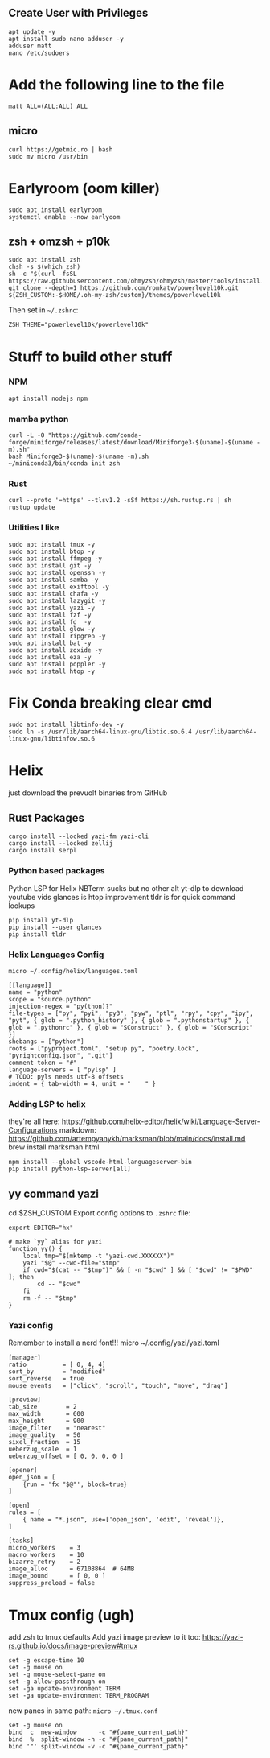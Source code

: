 ## Create User with Privileges
```
apt update -y
apt install sudo nano adduser -y
adduser matt
nano /etc/sudoers
```
# Add the following line to the file
`matt ALL=(ALL:ALL) ALL`

## micro
```
curl https://getmic.ro | bash
sudo mv micro /usr/bin
```

# Earlyroom (oom killer)
```
sudo apt install earlyroom
systemctl enable --now earlyoom 
```

## zsh + omzsh + p10k
```
sudo apt install zsh
chsh -s $(which zsh)
sh -c "$(curl -fsSL https://raw.githubusercontent.com/ohmyzsh/ohmyzsh/master/tools/install.sh)"
git clone --depth=1 https://github.com/romkatv/powerlevel10k.git ${ZSH_CUSTOM:-$HOME/.oh-my-zsh/custom}/themes/powerlevel10k
```

Then set in `~/.zshrc`:
```
ZSH_THEME="powerlevel10k/powerlevel10k"
```

# Stuff to build other stuff
### NPM
```
apt install nodejs npm
```
### mamba python
```
curl -L -O "https://github.com/conda-forge/miniforge/releases/latest/download/Miniforge3-$(uname)-$(uname -m).sh"
bash Miniforge3-$(uname)-$(uname -m).sh
~/miniconda3/bin/conda init zsh
```
### Rust
```
curl --proto '=https' --tlsv1.2 -sSf https://sh.rustup.rs | sh
rustup update
```

### Utilities I like
```
sudo apt install tmux -y
sudo apt install btop -y
sudo apt install ffmpeg -y
sudo apt install git -y
sudo apt install openssh -y
sudo apt install samba -y
sudo apt install exiftool -y
sudo apt install chafa -y
sudo apt install lazygit -y
sudo apt install yazi -y
sudo apt install fzf -y
sudo apt install fd  -y
sudo apt install glow -y
sudo apt install ripgrep -y
sudo apt install bat -y
sudo apt install zoxide -y
sudo apt install eza -y
sudo apt install poppler -y
sudo apt install htop -y
```

# Fix Conda breaking clear cmd

```
sudo apt install libtinfo-dev -y
sudo ln -s /usr/lib/aarch64-linux-gnu/libtic.so.6.4 /usr/lib/aarch64-linux-gnu/libtinfow.so.6
```

# Helix
just download the prevuolt binaries from GitHub 

## Rust Packages
```
cargo install --locked yazi-fm yazi-cli
cargo install --locked zellij
cargo install serpl
```

### Python based packages
Python LSP for Helix
NBTerm sucks but no other alt
yt-dlp to download youtube vids
glances is htop improvement
tldr is for quick command lookups
```
pip install yt-dlp
pip install --user glances
pip install tldr
```

### Helix Languages Config
`micro ~/.config/helix/languages.toml`
```
[[language]]
name = "python"
scope = "source.python"
injection-regex = "py(thon)?"
file-types = ["py", "pyi", "py3", "pyw", "ptl", "rpy", "cpy", "ipy", "pyt", { glob = ".python_history" }, { glob = ".pythonstartup" }, { glob = ".pythonrc" }, { glob = "SConstruct" }, { glob = "SConscript" }]
shebangs = ["python"]
roots = ["pyproject.toml", "setup.py", "poetry.lock", "pyrightconfig.json", ".git"]
comment-token = "#"
language-servers = [ "pylsp" ]
# TODO: pyls needs utf-8 offsets
indent = { tab-width = 4, unit = "    " }
```

### Adding LSP to helix
they're all here: https://github.com/helix-editor/helix/wiki/Language-Server-Configurations 
markdown:
https://github.com/artempyanykh/marksman/blob/main/docs/install.md
brew install marksman
html
```
npm install --global vscode-html-languageserver-bin
pip install python-lsp-server[all]
```



## yy command yazi
cd $ZSH_CUSTOM
Export config options to `.zshrc` file:
```
export EDITOR="hx"

# make `yy` alias for yazi
function yy() {
	local tmp="$(mktemp -t "yazi-cwd.XXXXXX")"
	yazi "$@" --cwd-file="$tmp"
	if cwd="$(cat -- "$tmp")" && [ -n "$cwd" ] && [ "$cwd" != "$PWD" ]; then
		cd -- "$cwd"
	fi
	rm -f -- "$tmp"
}
```

### Yazi  config
Remember to install a nerd font!!!
micro ~/.config/yazi/yazi.toml
```
[manager]
ratio          = [ 0, 4, 4]
sort_by        = "modified"
sort_reverse   = true
mouse_events   = ["click", "scroll", "touch", "move", "drag"]

[preview]
tab_size        = 2
max_width       = 600
max_height      = 900
image_filter    = "nearest"
image_quality   = 50
sixel_fraction  = 15
ueberzug_scale  = 1
ueberzug_offset = [ 0, 0, 0, 0 ]

[opener]
open_json = [
	{run = 'fx "$@"', block=true}
]

[open]
rules = [
	{ name = "*.json", use=['open_json', 'edit', 'reveal']},
]

[tasks]
micro_workers    = 3
macro_workers    = 10
bizarre_retry    = 2
image_alloc      = 67108864  # 64MB
image_bound      = [ 0, 0 ]
suppress_preload = false
```

# Tmux config (ugh)
add zsh to tmux defaults
Add yazi image preview to it too:
https://yazi-rs.github.io/docs/image-preview#tmux

```
set -g escape-time 10
set -g mouse on 
set -g mouse-select-pane on
set -g allow-passthrough on
set -ga update-environment TERM
set -ga update-environment TERM_PROGRAM
```
new panes in same path:
`micro ~/.tmux.conf`
```
set -g mouse on
bind  c  new-window      -c "#{pane_current_path}"
bind  %  split-window -h -c "#{pane_current_path}"
bind '"' split-window -v -c "#{pane_current_path}"
```
